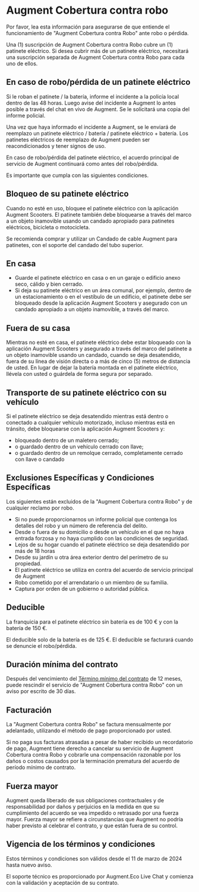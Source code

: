 # Augment Cobertura contra robo

Por favor, lea esta información para asegurarse de que entiende el funcionamiento de "Augment Cobertura contra Robo" ante robo o pérdida.

Una (1) suscripción de Augment Cobertura contra Robo cubre un (1) patinete eléctrico. Si desea cubrir más de un patinete eléctrico, necesitará una suscripción separada de Augment Cobertura contra Robo para cada uno de ellos.

## En caso de robo/pérdida de un patinete eléctrico

Si le roban el patinete / la batería, informe el incidente a la policía local dentro de las 48 horas. Luego avise del incidente a Augment lo antes posible a través del chat en vivo de Augment. Se le solicitará una copia del informe policial.

Una vez que haya informado el incidente a Augment, se le enviará de reemplazo un patinete eléctrico / batería / patinete eléctrico + batería. Los patinetes eléctricos de reemplazo de Augment pueden ser reacondicionados y tener signos de uso.

En caso de robo/pérdida del patinete eléctrico, el acuerdo principal de servicio de Augment continuará como antes del robo/pérdida.

Es importante que cumpla con las siguientes condiciones.

## Bloqueo de su patinete eléctrico

Cuando no esté en uso, bloquee el patinete eléctrico con la aplicación Augment Scooters. El patinete también debe bloquearse a través del marco a un objeto inamovible usando un candado apropiado para patinetes eléctricos, bicicleta o motocicleta.

Se recomienda comprar y utilizar un Candado de cable Augment para patinetes, con el soporte del candado del tubo superior.

## En casa

- Guarde el patinete eléctrico en casa o en un garaje o edificio anexo seco, cálido y bien cerrado.
- Si deja su patinete eléctrico en un área comunal, por ejemplo, dentro de un estacionamiento o en el vestíbulo de un edificio, el patinete debe ser bloqueado desde la aplicación Augment Scooters y asegurado con un candado apropiado a un objeto inamovible, a través del marco.

## Fuera de su casa

Mientras no esté en casa, el patinete eléctrico debe estar bloqueado con la aplicación Augment Scooters y asegurado a través del marco del patinete a un objeto inamovible usando un candado, cuando se deja desatendido, fuera de su línea de visión directa o a más de cinco (5) metros de distancia de usted. En lugar de dejar la batería montada en el patinete eléctrico, llévela con usted o guárdela de forma segura por separado.

## Transporte de su patinete eléctrico con su vehículo

Si el patinete eléctrico se deja desatendido mientras está dentro o conectado a cualquier vehículo motorizado, incluso mientras está en tránsito, debe bloquearse con la aplicación Augment Scooters y:

- bloqueado dentro de un maletero cerrado;
- o guardado dentro de un vehículo cerrado con llave;
- o guardado dentro de un remolque cerrado, completamente cerrado con llave o candado

## Exclusiones Específicas y Condiciones Específicas

Los siguientes están excluidos de la "Augment Cobertura contra Robo" y de cualquier reclamo por robo.

- Si no puede proporcionarnos un informe policial que contenga los detalles del robo y un número de referencia del delito.
- Desde o fuera de su domicilio o desde un vehículo en el que no haya entrada forzosa y no haya cumplido con las condiciones de seguridad.
- Lejos de su hogar cuando el patinete eléctrico se deja desatendido por más de 18 horas
- Desde su jardín u otra área exterior dentro del perímetro de su propiedad.
- El patinete eléctrico se utiliza en contra del acuerdo de servicio principal de Augment
- Robo cometido por el arrendatario o un miembro de su familia.
- Captura por orden de un gobierno o autoridad pública.

## Deducible

La franquicia para el patinete eléctrico sin batería es de 100 € y con la batería de 150 €.

El deducible solo de la batería es de 125 €. El deducible se facturará cuando se denuncie el robo/pérdida.

## Duración mínima del contrato

Después del vencimiento del [Término mínimo del contrato](https://www.lawinsider.com/dictionary/minimum-contract-term) de 12 meses, puede rescindir el servicio de "Augment Cobertura contra Robo" con un aviso por escrito de 30 días.

## Facturación

La "Augment Cobertura contra Robo" se factura mensualmente por adelantado, utilizando el método de pago proporcionado por usted.

Si no paga sus facturas atrasadas a pesar de haber recibido un recordatorio de pago, Augment tiene derecho a cancelar su servicio de Augment Cobertura contra Robo y cobrarle una compensación razonable por los daños o costos causados por la terminación prematura del acuerdo de período mínimo de contrato.

## Fuerza mayor

Augment queda liberado de sus obligaciones contractuales y de responsabilidad por daños y perjuicios en la medida en que su cumplimiento del acuerdo se vea impedido o retrasado por una fuerza mayor. Fuerza mayor se refiere a circunstancias que Augment no podría haber previsto al celebrar el contrato, y que están fuera de su control.

## Vigencia de los términos y condiciones

Estos términos y condiciones son válidos desde el 11 de marzo de 2024 hasta nuevo aviso.

El soporte técnico es proporcionado por Augment.Eco Live Chat y comienza con la validación y aceptación de su contrato.
